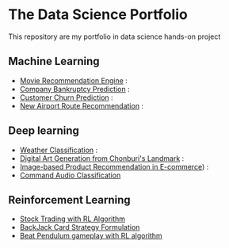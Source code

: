 # The Data Science Portfolio
 This repository are my portfolio in data science hands-on project 
 
## Machine Learning 
- [Movie Recommendation Engine](https://github.com/WarintornNawong/Portfolio/tree/main/Movie_Recommendation) :
- [Company Bankruptcy Prediction](https://github.com/WarintornNawong/Portfolio/tree/main/Bankruptcy%20Prediction) :
- [Customer Churn Prediction](https://github.com/WarintornNawong/Portfolio/tree/main/Customer_Churn_Prediction) :
- [New Airport Route Recommendation](https://github.com/WarintornNawong/Portfolio/tree/main/Airport_Route_Analysis) :

## Deep learning
- [Weather Classification](https://github.com/WarintornNawong/Portfolio/blob/main/Weather%20Classification/README.md) :
- [Digital Art Generation from Chonburi's Landmark](https://github.com/WarintornNawong/Portfolio/tree/main/Digital_Art_Museum) :
- [Image-based Product Recommendation in E-commerce](https://github.com/WarintornNawong/Portfolio/tree/main/Image-based%20product%20recommendation%20in%20E-commerce)) :
- [Command Audio Classification](https://github.com/WarintornNawong/Portfolio/tree/main/Command%20Audio%20Classification)

## Reinforcement Learning
- [Stock Trading with RL Algorithm](https://github.com/WarintornNawong/Portfolio/tree/main/Stock%20Trading%20with%20RL%20Algorithm)
- [BackJack Card Strategy Formulation](https://github.com/WarintornNawong/Portfolio/tree/main/BlackJack%20Card%20Strategy%20Formulation)
- [Beat Pendulum gameplay with RL algorithm](https://github.com/WarintornNawong/Portfolio/tree/main/Beat%20Pendulum%20gameplay%20with%20RL%20algorithm)
